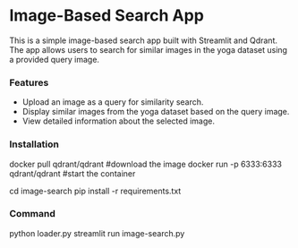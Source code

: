 # Image-Based Search App

This is a simple image-based search app built with Streamlit and Qdrant. The app allows users to search for similar images in the yoga dataset using a provided query image.

### Features

- Upload an image as a query for similarity search.
- Display similar images from the yoga dataset based on the query image.
- View detailed information about the selected image.

### Installation

docker pull qdrant/qdrant #download the image
docker run -p 6333:6333 qdrant/qdrant #start the container

cd image-search
pip install -r requirements.txt

### Command
python loader.py
streamlit run image-search.py